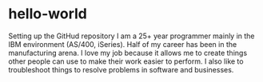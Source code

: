 # hello-world
Setting up the GitHud repository
I am a 25+ year programmer mainly in the IBM environment (AS/400, iSeries). Half of my career has been in the manufacturing arena. I love my job because it allows me to create things other people can use to make their work easier to perform. I also like to troubleshoot things to resolve problems in software and businesses.
